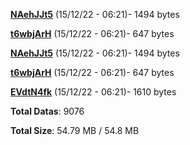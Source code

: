 [**NAehJJt5**](/data/NAehJJt5.txt) (15/12/22 - 06:21)- 1494 bytes

[**t6wbjArH**](/data/t6wbjArH.txt) (15/12/22 - 06:21)- 647 bytes

[**NAehJJt5**](/data/NAehJJt5.txt) (15/12/22 - 06:21)- 1494 bytes

[**t6wbjArH**](/data/t6wbjArH.txt) (15/12/22 - 06:21)- 647 bytes

[**EVdtN4fk**](/data/EVdtN4fk.txt) (15/12/22 - 06:21)- 1610 bytes

**Total Datas**: 9076

**Total Size**: 54.79 MB / 54.8 MB